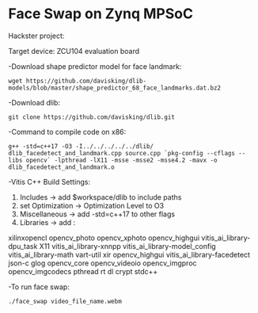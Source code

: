# Face Swap on Zynq MPSoC

Hackster project: 

Target device: ZCU104 evaluation board

-Download shape predictor model for face landmark:
```
wget https://github.com/davisking/dlib-models/blob/master/shape_predictor_68_face_landmarks.dat.bz2
```

-Download dlib:

```
git clone https://github.com/davisking/dlib.git
```

-Command to compile code on x86:

```
g++ -std=c++17 -O3 -I../../../../../dlib/ dlib_facedetect_and_landmark.cpp source.cpp `pkg-config --cflags --libs opencv` -lpthread -lX11 -msse -msse2 -msse4.2 -mavx -o dlib_facedetect_and_landmark.o
```

-Vitis C++ Build Settings:
1. Includes -> add $workspace/dlib to include paths
2. set Optimization -> Optimization Level to O3
3. Miscellaneous -> add -std=c++17 to other flags
4. Libraries -> add :

xilinxopencl
opencv_photo
opencv_xphoto
opencv_highgui
vitis_ai_library-dpu_task
X11
vitis_ai_library-xnnpp
vitis_ai_library-model_config
vitis_ai_library-math
vart-util
xir
opencv_highgui
vitis_ai_library-facedetect
json-c
glog
opencv_core
opencv_videoio
opencv_imgproc
opencv_imgcodecs
pthread
rt
dl
crypt
stdc++

-To run face swap:
```
./face_swap video_file_name.webm
```


